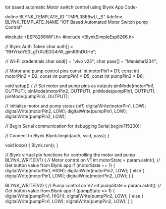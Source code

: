 Iot based automatic Motor switch control using Blynk App
 Code-

 define BLYNK_TEMPLATE_ID "TMPL38E6wLL_S"
#define BLYNK_TEMPLATE_NAME "IOT Based Automated Motor Switch  pump  Control"

#include <ESP8266WiFi.h>
#include <BlynkSimpleEsp8266.h>

// Blynk Auth Token
char auth[] = "RHYrkoYE3LgTrXUEDG4rW_gimR9hDUHe";

// Wi-Fi credentials
char ssid[] = "vivo v25";
char pass[] = "Manisha1234";

// Motor and pump control pins
const int motorPin1 = D1;
const int motorPin2 = D2;
const int pumpPin1 = D5;
const int pumpPin2 = D6;

void setup() {
  // Set motor and pump pins as outputs
  pinMode(motorPin1, OUTPUT);
  pinMode(motorPin2, OUTPUT);
  pinMode(pumpPin1, OUTPUT);
  pinMode(pumpPin2, OUTPUT);

  // Initialize motor and pump states (off)
  digitalWrite(motorPin1, LOW);
  digitalWrite(motorPin2, LOW);
  digitalWrite(pumpPin1, LOW);
  digitalWrite(pumpPin2, LOW);

  // Begin Serial communication for debugging
  Serial.begin(115200);
  
  // Connect to Blynk
  Blynk.begin(auth, ssid, pass);
}

void loop() {
  Blynk.run();
}

// Blynk virtual pin functions for controlling the motor and pump
BLYNK_WRITE(V1) {  // Motor control on V1
  int motorState = param.asInt();  // Get button value from Blynk app
  if (motorState == 1) {
    digitalWrite(motorPin1, HIGH);
    digitalWrite(motorPin2, LOW);
  } else {
    digitalWrite(motorPin1, LOW);
    digitalWrite(motorPin2, LOW);
  }
}

BLYNK_WRITE(V2) {  // Pump control on V2
  int pumpState = param.asInt();  // Get button value from Blynk app
  if (pumpState == 1) {
    digitalWrite(pumpPin1, HIGH);
    digitalWrite(pumpPin2, LOW);
  } else {
    digitalWrite(pumpPin1, LOW);
    digitalWrite(pumpPin2, LOW);
  }
}

<!---
Manisha25-alt/Manisha25-alt is a ✨ special ✨ repository because its `README.md` (this file) appears on your GitHub profile.
You can click the Preview link to take a look at your changes.
--->
